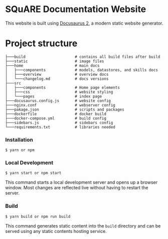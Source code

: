 # SQuARE Documentation Website

This website is built using [Docusaurus 2](https://docusaurus.io/), a modern static website generator.

# Project structure

```
├───build                      # contains all build files after build
├───static                     # image files
├───home                       # main docs
│   ├───components             # models, datastores, and skills docs
│   ├───overview               # overview docs
│   └───changelog.md           # docs versions
├───src               
│   ├───components             # Home page elements
│   ├───css                    # website styling
│   └───pages                  # index page
├───docusaurus.config.js       # website config
├───nginx.conf                 # webserver config
├───pakage.json                # scripts and packages
├───dockerfile                 # docker build 
├───docker-compose.yml         # build config
├───sidebars.js                # sidebars config
└───requirements.txt           # libraries needed
```

### Installation

```
$ yarn or npm
```

### Local Development

```
$ yarn start or npm start
```

This command starts a local development server and opens up a browser window. Most changes are reflected live without having to restart the server.

### Build

```
$ yarn build or npm run build
```

This command generates static content into the `build` directory and can be served using any static contents hosting service.
